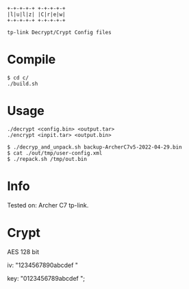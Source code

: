 ```
+-+-+-+-+ +-+-+-+-+                                                                                                                                         
|l|u|l|z| |C|r|e|w|                                                                                                                                         
+-+-+-+-+ +-+-+-+-+ 

tp-link Decrypt/Crypt Config files
```

# Compile

```
$ cd c/
./build.sh

```
# Usage

```
./decrypt <config.bin> <output.tar>
./encrypt <inpit.tar> <output.bin>

$ ./decryp_and_unpack.sh backup-ArcherC7v5-2022-04-29.bin
$ cat ./out/tmp/user-config.xml
$ ./repack.sh /tmp/out.bin
```

# Info

Tested on: Archer C7 tp-link.

# Crypt

AES 128 bit

iv:  "1234567890abcdef   "

key: "0123456789abcdef    ";

